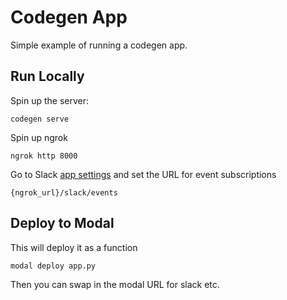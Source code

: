 # Codegen App

Simple example of running a codegen app.

## Run Locally

Spin up the server:

```
codegen serve
```

Spin up ngrok

```
ngrok http 8000
```

Go to Slack [app settings](https://api.slack.com/apps/A08CR9HUJ3W/event-subscriptions) and set the URL for event subscriptions

```
{ngrok_url}/slack/events
```

## Deploy to Modal

This will deploy it as a function

```
modal deploy app.py
```

Then you can swap in the modal URL for slack etc.
